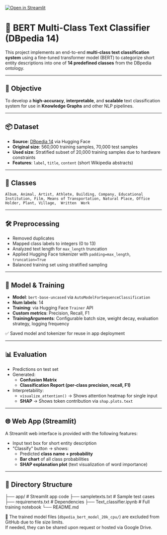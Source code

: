 [![Open in Streamlit](https://static.streamlit.io/badges/streamlit_badge_black_white.svg)](https://your-app-link)

# 🧠 BERT Multi-Class Text Classifier (DBpedia 14)

This project implements an end-to-end **multi-class text classification system** using a fine-tuned transformer model (BERT) to categorize short entity descriptions into one of **14 predefined classes** from the DBpedia ontology.

---

## 🎯 Objective

To develop a **high-accuracy**, **interpretable**, and **scalable** text classification system for use in **Knowledge Graphs** and other NLP pipelines.

---

## 📦 Dataset

- **Source**: [DBpedia 14](https://huggingface.co/datasets/dbpedia_14) via Hugging Face  
- **Original size**: 560,000 training samples, 70,000 test samples  
- **Used size**: Stratified subset of 20,000 training samples due to hardware constraints  
- **Features**: `label`, `title`, `content` (short Wikipedia abstracts)

---

## 📁 Classes

`Album, Animal, Artist, Athlete, Building, Company, Educational Institution, Film, Means of Transportation, Natural Place, Office Holder, Plant, Village, 
Written  Work`

---

## 🛠️ Preprocessing

- Removed duplicates  
- Mapped class labels to integers (0 to 13)  
- Analyzed text length for `max_length` truncation  
- Applied Hugging Face tokenizer with `padding=max_length`, `truncation=True`  
- Balanced training set using stratified sampling  

---

## 🧠 Model & Training

- **Model**: `bert-base-uncased` via `AutoModelForSequenceClassification`  
- **Num labels**: 14  
- **Training**: via Hugging Face `Trainer` API  
- **Custom metrics**: Precision, Recall, F1  
- **TrainingArguments**: Configurable batch size, weight decay, evaluation strategy, logging frequency

✅ Saved model and tokenizer for reuse in app deployment

---

## 📊 Evaluation

- Predictions on test set
- Generated:
  - **Confusion Matrix**
  - **Classification Report (per-class precision, recall, F1)**
- Interpretability:
  - `visualize_attention()` → Shows attention heatmap for single input
  - **SHAP** → Shows token contribution via `shap.plots.text`

---

## 🌐 Web App (Streamlit)

A Streamlit web interface is provided with the following features:

- Input text box for short entity description  
- "Classify" button → shows:
  - Predicted **class name + probability**
  - **Bar chart** of all class probabilities
  - **SHAP explanation plot** (text visualization of word importance)

---

## 📁 Directory Structure

├── app/ # Streamlit app code
├── sampletexts.txt # Sample test cases
├── requirements.txt # Dependencies
├── Text_classifier.ipynb # Full training notebook
└── README.md

📁 The trained model files (`dbpedia_bert_model_20k_cpu/`) are excluded from GitHub due to file size limits.  
If needed, they can be shared upon request or hosted via Google Drive.

